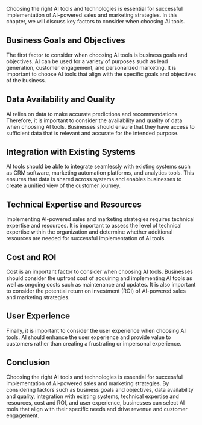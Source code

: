 

Choosing the right AI tools and technologies is essential for successful implementation of AI-powered sales and marketing strategies. In this chapter, we will discuss key factors to consider when choosing AI tools.

Business Goals and Objectives
-----------------------------

The first factor to consider when choosing AI tools is business goals and objectives. AI can be used for a variety of purposes such as lead generation, customer engagement, and personalized marketing. It is important to choose AI tools that align with the specific goals and objectives of the business.

Data Availability and Quality
-----------------------------

AI relies on data to make accurate predictions and recommendations. Therefore, it is important to consider the availability and quality of data when choosing AI tools. Businesses should ensure that they have access to sufficient data that is relevant and accurate for the intended purpose.

Integration with Existing Systems
---------------------------------

AI tools should be able to integrate seamlessly with existing systems such as CRM software, marketing automation platforms, and analytics tools. This ensures that data is shared across systems and enables businesses to create a unified view of the customer journey.

Technical Expertise and Resources
---------------------------------

Implementing AI-powered sales and marketing strategies requires technical expertise and resources. It is important to assess the level of technical expertise within the organization and determine whether additional resources are needed for successful implementation of AI tools.

Cost and ROI
------------

Cost is an important factor to consider when choosing AI tools. Businesses should consider the upfront cost of acquiring and implementing AI tools as well as ongoing costs such as maintenance and updates. It is also important to consider the potential return on investment (ROI) of AI-powered sales and marketing strategies.

User Experience
---------------

Finally, it is important to consider the user experience when choosing AI tools. AI should enhance the user experience and provide value to customers rather than creating a frustrating or impersonal experience.

Conclusion
----------

Choosing the right AI tools and technologies is essential for successful implementation of AI-powered sales and marketing strategies. By considering factors such as business goals and objectives, data availability and quality, integration with existing systems, technical expertise and resources, cost and ROI, and user experience, businesses can select AI tools that align with their specific needs and drive revenue and customer engagement.
